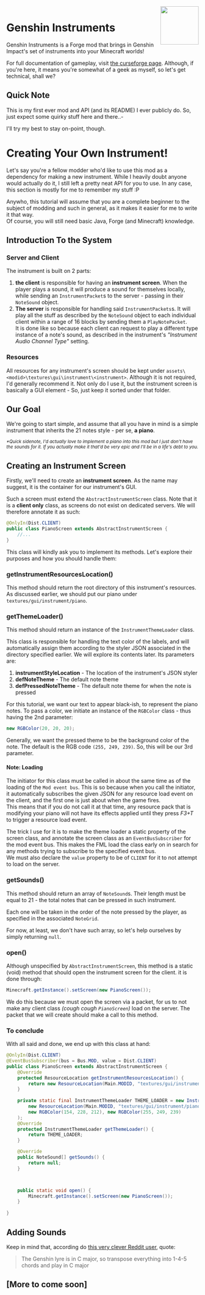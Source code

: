 <img align="right" src=https://media.forgecdn.net/avatars/thumbnails/802/515/64/64/638167299445926874.png width=100>

# Genshin Instruments

Genshin Instruments is a Forge mod that brings in Genshin Impact's set of instruments into your Minecraft worlds!

For full documentation of gameplay, visit [the curseforge page](https://www.curseforge.com/minecraft/mc-mods/genshin-instruments). Although, if you're here, it means you're somewhat of a geek as myself, so let's get technical, shall we?

## Quick Note

This is my first ever mod and API (and its README) I ever publicly do. So, just expect some quirky stuff here and there..-

I'll try my best to stay on-point, though.


# Creating Your Own Instrument!

Let's say you're a fellow modder who'd like to use this mod as a dependency for making a new instrument. While I heavily doubt anyone would actually do it, I still left a pretty neat API for you to use.
In any case, this section is mostly for me to remember my stuff :P

Anywho, this tutorial will assume that you are a complete beginner to the subject of modding and such in general, as it makes it easier for me to write it that way.  
Of course, you will still need basic Java, Forge (and Minecraft) knowledge.

## Introduction To the System

### Server and Client
The instrument is built on 2 parts:
1. **the client** is responsible for having an **instrument screen**. When the player plays a sound, it will produce a sound for themselves locally, while sending an `InstrumentPacket`s to the server - passing in their `NoteSound` object.
2. **The server** is responsible for handling said `InstrumentPackets`s. It will play all the stuff as described by the `NoteSound` object to each individual client within a range of 16 blocks by sending them a `PlayNotePacket`.  
It is done like so because each client can request to play a different type instance of a note's sound, as described in the instrument's *"Instrument Audio Channel Type"* setting.



### Resources
All resources for any instrument's screen should be kept under `assets\<modid>\textures\gui\instrument\<instrument>`.
Although it is not required, I'd generally recommend it. Not only do I use it, but the instrument screen is basically a GUI element - So, just keep it sorted under that folder.

## Our Goal

We're going to start simple, and assume that all you have in mind is a simple instrument that inherits the 21 notes style - per se, **a piano**.

<sub>_*Quick sidenote, I'd actually love to implement a piano into this mod but I just don't have the sounds for it. If you actually make it that'd be very epic and I'll be in a life's debt to you._</sub>

## Creating an Instrument Screen

Firstly, we'll need to create an **instrument screen**.
As the name may suggest, it is the container for our instrument's GUI.

Such a screen must extend the `AbstractInstrumentScreen` class. Note that it is a **client only** class, as screens do not exist on dedicated servers. We will therefore annotate it as such:

```java
@OnlyIn(Dist.CLIENT)
public class PianoScreen extends AbstractInstrumentScreen {
    //...
}
```

This class will kindly ask you to implement its methods. Let's explore their purposes and how you should handle them:

### getInstrumentResourcesLocation()
This method should return the root directory of this instrument's resources. As discussed earlier, we should put our piano under `textures/gui/instrument/piano`.

### getThemeLoader()
This method should return an instance of the `InstrumentThemeLoader` class.

This class is responsible for handling the text color of the labels, and will automatically assign them according to the styler JSON associated in the directory specified earlier. We will explore its contents later.
Its parameters are:
1. **instrumentStyleLocation** - The location of the instrument's JSON styler
2. **defNoteTheme** - The default note theme
3. **defPressedNoteTheme** - The default note theme for when the note is pressed

For this tutorial, we want our text to appear black-ish, to represent the piano notes. To pass a color, we initiate an instance of the `RGBColor` class - thus having the 2nd parameter:
```java
new RGBColor(20, 20, 20);
```

Generally, we want the pressed theme to be the background color of the note. The default is the RGB code `(255, 249, 239)`. So, this will be our 3rd parameter.

#### **Note:** Loading
The initiator for this class must be called in about the same time as of the loading of the `Mod event bus`. This is so because when you call the initiator, it automatically subscribes the given JSON for any resource load event on the client, and the first one is just about when the game fires.  
This means that if you do not call it at that time, any resource pack that is modifying your piano will not have its effects applied until they press *F3+T* to trigger a resource load event.

The trick I use for it is to make the theme loader a static property of the screen class, and annotate the screen class as an `EventBusSubscriber` for the mod event bus.
This makes the FML load the class early on in search for any methods trying to subscribe to the specified event bus.  
We must also declare the `value` property to be of `CLIENT` for it to not attempt to load on the server.

### getSounds()
This method should return an array of `NoteSound`s. Their length must be equal to 21 - the total notes that can be pressed in such instrument.

Each one will be taken in the order of the note pressed by the player, as specified in the associated `NoteGrid`.

For now, at least, we don't have such array, so let's help ourselves by simply returning `null`.

### open()
Although unspecified by `AbstractInstrumentScreen`, this method is a static (void) method that should open the instrument screen for the client. it is done through:
```java
Minecraft.getInstance().setScreen(new PianoScreen());
```

We do this because we must open the screen via a packet, for us to not make any client class *(cough cough `PianoScreen`)* load on the server. The packet that we will create should make a call to this method.

### To conclude

With all said and done, we end up with this class at hand:

```java
@OnlyIn(Dist.CLIENT)
@EventBusSubscriber(bus = Bus.MOD, value = Dist.CLIENT)
public class PianoScreen extends AbstractInstrumentScreen {
    @Override
    protected ResourceLocation getInstrumentResourcesLocation() {
        return new ResourceLocation(Main.MODID, "textures/gui/instrument/piano");
    }
    
    private static final InstrumentThemeLoader THEME_LOADER = new InstrumentThemeLoader(
        new ResourceLocation(Main.MODID, "textures/gui/instrument/piano/instrument_style.json"),
        new RGBColor(154, 228, 212), new RGBColor(255, 249, 239)
    );
    @Override
    protected InstrumentThemeLoader getThemeLoader() {
        return THEME_LOADER;
    }

    @Override
    public NoteSound[] getSounds() {
        return null;
    }



    public static void open() {
        Minecraft.getInstance().setScreen(new PianoScreen());
    }
    
}
```

## Adding Sounds

Keep in mind that, according do [this very clever Reddit user](https://www.reddit.com/r/Genshin_Impact/comments/zjm340/comment/izvl4bd/?context=3), quote:

> The Genshin lyre is in C major, so transpose everything into 1-4-5 chords and play in C major

## [More to come soon]